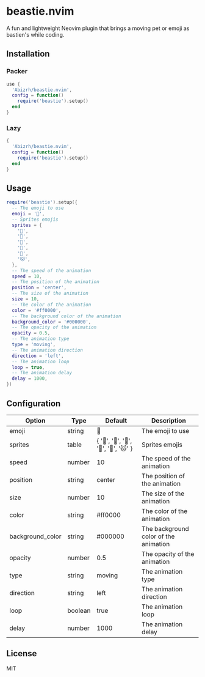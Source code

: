 # beastie.nvim
A fun and lightweight Neovim plugin that brings a moving pet or emoji as bastien's while coding.

## Installation

### Packer

```lua
use {
  'Abizrh/beastie.nvim',
  config = function()
    require('beastie').setup()
  end
}
```

### Lazy

```lua
{
  'Abizrh/beastie.nvim',
  config = function()
    require('beastie').setup()
  end
}
```

## Usage

```lua
require('beastie').setup({
  -- The emoji to use
  emoji = '🐻',
  -- Sprites emojis
  sprites = {
    '🐻',
    '🐼',
    '🐨',
    '🦊',
    '🐶',
    '🐱',
  },
  -- The speed of the animation
  speed = 10,
  -- The position of the animation
  position = 'center',
  -- The size of the animation
  size = 10,
  -- The color of the animation
  color = '#ff0000',
  -- The background color of the animation
  background_color = '#000000',
  -- The opacity of the animation
  opacity = 0.5,
  -- The animation type
  type = 'moving',
  -- The animation direction
  direction = 'left',
  -- The animation loop
  loop = true,
  -- The animation delay
  delay = 1000,
})
```

## Configuration

| Option | Type | Default | Description |
| --- | --- | --- | --- |
| emoji | string | 🐻 | The emoji to use |
| sprites | table | { '🐻', '🐼', '🐨', '🦊', '🐶', '🐱' } | Sprites emojis |
| speed | number | 10 | The speed of the animation |
| position | string | center | The position of the animation |
| size | number | 10 | The size of the animation |
| color | string | #ff0000 | The color of the animation |
| background_color | string | #000000 | The background color of the animation |
| opacity | number | 0.5 | The opacity of the animation |
| type | string | moving | The animation type |
| direction | string | left | The animation direction |
| loop | boolean | true | The animation loop |
| delay | number | 1000 | The animation delay |

## License

MIT
